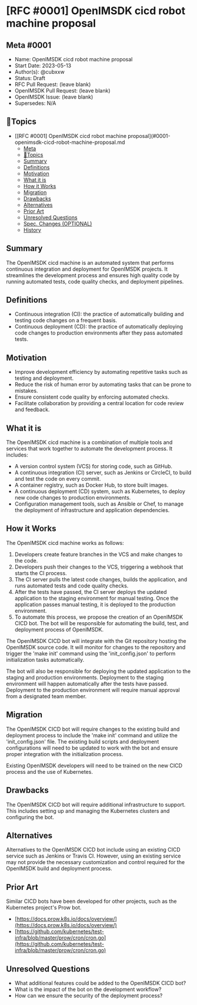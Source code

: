 # [RFC #0001] OpenIMSDK cicd robot machine proposal

## Meta #0001

+ Name: OpenIMSDK cicd robot machine proposal
+ Start Date: 2023-05-13
+ Author(s): @cubxxw
+ Status: Draft
+ RFC Pull Request: (leave blank)
+ OpenIMSDK Pull Request: (leave blank)
+ OpenIMSDK Issue: (leave blank)
+ Supersedes: N/A


## 📇Topics

- [\[RFC #0001\] OpenIMSDK cicd robot machine proposal](#0001-openimsdk-cicd-robot-machine-proposal.md
  - [Meta](#meta)
  - [📇Topics](#topics)
  - [Summary](#summary)
  - [Definitions](#definitions)
  - [Motivation](#motivation)
  - [What it is](#what-it-is)
  - [How it Works](#how-it-works)
  - [Migration](#migration)
  - [Drawbacks](#drawbacks)
  - [Alternatives](#alternatives)
  - [Prior Art](#prior-art)
  - [Unresolved Questions](#unresolved-questions)
  - [Spec. Changes (OPTIONAL)](#spec-changes-optional)
  - [History](#history)


## Summary

The OpenIMSDK cicd machine is an automated system that performs continuous integration and deployment for OpenIMSDK projects. It streamlines the development process and ensures high quality code by running automated tests, code quality checks, and deployment pipelines.

## Definitions

+ Continuous integration (CI): the practice of automatically building and testing code changes on a frequent basis.
+ Continuous deployment (CD): the practice of automatically deploying code changes to production environments after they pass automated tests.

## Motivation

+ Improve development efficiency by automating repetitive tasks such as testing and deployment.
+ Reduce the risk of human error by automating tasks that can be prone to mistakes.
+ Ensure consistent code quality by enforcing automated checks.
+ Facilitate collaboration by providing a central location for code review and feedback.

## What it is

The OpenIMSDK cicd machine is a combination of multiple tools and services that work together to automate the development process. It includes:

+ A version control system (VCS) for storing code, such as GitHub.
+ A continuous integration (CI) server, such as Jenkins or CircleCI, to build and test the code on every commit.
+ A container registry, such as Docker Hub, to store built images.
+ A continuous deployment (CD) system, such as Kubernetes, to deploy new code changes to production environments.
+ Configuration management tools, such as Ansible or Chef, to manage the deployment of infrastructure and application dependencies.

## How it Works

The OpenIMSDK cicd machine works as follows:

1. Developers create feature branches in the VCS and make changes to the code.
2. Developers push their changes to the VCS, triggering a webhook that starts the CI process.
3. The CI server pulls the latest code changes, builds the application, and runs automated tests and code quality checks.
4. After the tests have passed, the CI server deploys the updated application to the staging environment for manual testing. Once the application passes manual testing, it is deployed to the production environment.
5. To automate this process, we propose the creation of an OpenIMSDK CICD bot. The bot will be responsible for automating the build, test, and deployment process of OpenIMSDK.

The OpenIMSDK CICD bot will integrate with the Git repository hosting the OpenIMSDK source code. It will monitor for changes to the repository and trigger the 'make init' command using the 'init_config.json' to perform initialization tasks automatically.

The bot will also be responsible for deploying the updated application to the staging and production environments. Deployment to the staging environment will happen automatically after the tests have passed. Deployment to the production environment will require manual approval from a designated team member.


## Migration

The OpenIMSDK CICD bot will require changes to the existing build and deployment process to include the 'make init' command and utilize the 'init_config.json' file. The existing build scripts and deployment configurations will need to be updated to work with the bot and ensure proper integration with the initialization process.

Existing OpenIMSDK developers will need to be trained on the new CICD process and the use of Kubernetes.

## Drawbacks

The OpenIMSDK CICD bot will require additional infrastructure to support. This includes setting up and managing the Kubernetes clusters and configuring the bot.

## Alternatives

Alternatives to the OpenIMSDK CICD bot include using an existing CICD service such as Jenkins or Travis CI. However, using an existing service may not provide the necessary customization and control required for the OpenIMSDK build and deployment process.

## Prior Art

Similar CICD bots have been developed for other projects, such as the Kubernetes project's Prow bot.

+ [https://docs.prow.k8s.io/docs/overview/](https://docs.prow.k8s.io/docs/overview/)
+ [https://github.com/kubernetes/test-infra/blob/master/prow/cron/cron.go](https://github.com/kubernetes/test-infra/blob/master/prow/cron/cron.go)

## Unresolved Questions

+ What additional features could be added to the OpenIMSDK CICD bot?
+ What is the impact of the bot on the development workflow?
+ How can we ensure the security of the deployment process?
